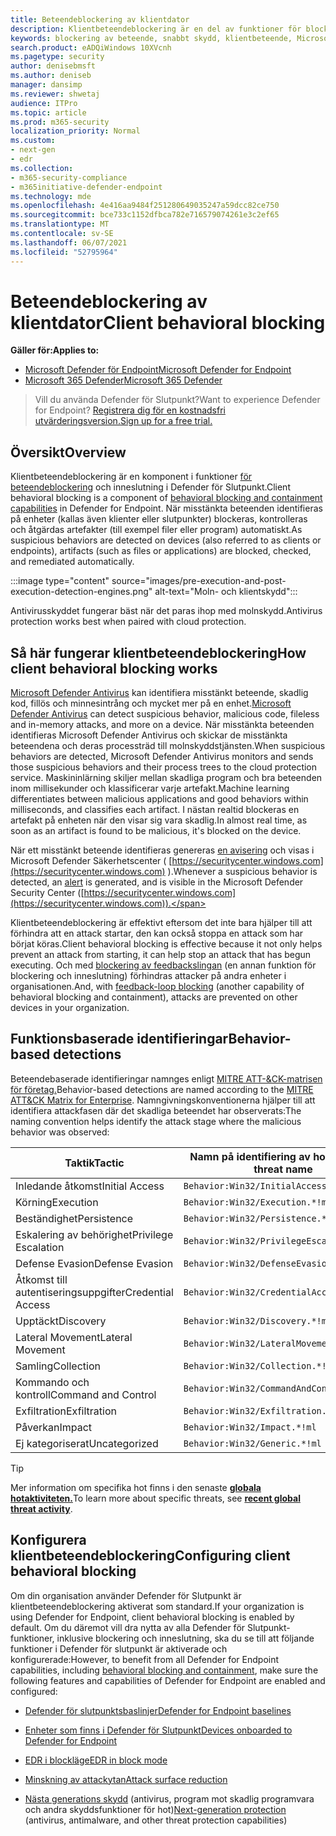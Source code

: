 ```yaml
---
title: Beteendeblockering av klientdator
description: Klientbeteendeblockering är en del av funktioner för blockering och inneslutning i Microsoft Defender för slutpunkt
keywords: blockering av beteende, snabbt skydd, klientbeteende, Microsoft Defender för Slutpunkt
search.product: eADQiWindows 10XVcnh
ms.pagetype: security
author: denisebmsft
ms.author: deniseb
manager: dansimp
ms.reviewer: shwetaj
audience: ITPro
ms.topic: article
ms.prod: m365-security
localization_priority: Normal
ms.custom:
- next-gen
- edr
ms.collection:
- m365-security-compliance
- m365initiative-defender-endpoint
ms.technology: mde
ms.openlocfilehash: 4e416aa9484f251280649035247a59dcc82ce750
ms.sourcegitcommit: bce733c1152dfbca782e716579074261e3c2ef65
ms.translationtype: MT
ms.contentlocale: sv-SE
ms.lasthandoff: 06/07/2021
ms.locfileid: "52795964"
---
```

# <a name="client-behavioral-blocking"></a><span data-ttu-id="be04a-104">Beteendeblockering av klientdator</span><span class="sxs-lookup"><span data-stu-id="be04a-104">Client behavioral blocking</span></span>

<span data-ttu-id="be04a-105">**Gäller för:**</span><span class="sxs-lookup"><span data-stu-id="be04a-105">**Applies to:**</span></span>
- [<span data-ttu-id="be04a-106">Microsoft Defender för Endpoint</span><span class="sxs-lookup"><span data-stu-id="be04a-106">Microsoft Defender for Endpoint</span></span>](https://go.microsoft.com/fwlink/p/?linkid=2154037)
- [<span data-ttu-id="be04a-107">Microsoft 365 Defender</span><span class="sxs-lookup"><span data-stu-id="be04a-107">Microsoft 365 Defender</span></span>](https://go.microsoft.com/fwlink/?linkid=2118804)

><span data-ttu-id="be04a-108">Vill du använda Defender för Slutpunkt?</span><span class="sxs-lookup"><span data-stu-id="be04a-108">Want to experience Defender for Endpoint?</span></span> [<span data-ttu-id="be04a-109">Registrera dig för en kostnadsfri utvärderingsversion.</span><span class="sxs-lookup"><span data-stu-id="be04a-109">Sign up for a free trial.</span></span>](https://www.microsoft.com/microsoft-365/windows/microsoft-defender-atp?ocid=docs-wdatp-assignaccess-abovefoldlink)

## <a name="overview"></a><span data-ttu-id="be04a-110">Översikt</span><span class="sxs-lookup"><span data-stu-id="be04a-110">Overview</span></span>

<span data-ttu-id="be04a-111">Klientbeteendeblockering är en komponent i funktioner [för beteendeblockering](behavioral-blocking-containment.md) och inneslutning i Defender för Slutpunkt.</span><span class="sxs-lookup"><span data-stu-id="be04a-111">Client behavioral blocking is a component of [behavioral blocking and containment capabilities](behavioral-blocking-containment.md) in Defender for Endpoint.</span></span> <span data-ttu-id="be04a-112">När misstänkta beteenden identifieras på enheter (kallas även klienter eller slutpunkter) blockeras, kontrolleras och åtgärdas artefakter (till exempel filer eller program) automatiskt.</span><span class="sxs-lookup"><span data-stu-id="be04a-112">As suspicious behaviors are detected on devices (also referred to as clients or endpoints), artifacts (such as files or applications) are blocked, checked, and remediated automatically.</span></span> 

:::image type="content" source="images/pre-execution-and-post-execution-detection-engines.png" alt-text="Moln- och klientskydd":::

<span data-ttu-id="be04a-114">Antivirusskyddet fungerar bäst när det paras ihop med molnskydd.</span><span class="sxs-lookup"><span data-stu-id="be04a-114">Antivirus protection works best when paired with cloud protection.</span></span>

## <a name="how-client-behavioral-blocking-works"></a><span data-ttu-id="be04a-115">Så här fungerar klientbeteendeblockering</span><span class="sxs-lookup"><span data-stu-id="be04a-115">How client behavioral blocking works</span></span>

<span data-ttu-id="be04a-116">[Microsoft Defender Antivirus](microsoft-defender-antivirus-in-windows-10.md) kan identifiera misstänkt beteende, skadlig kod, fillös och minnesintrång och mycket mer på en enhet.</span><span class="sxs-lookup"><span data-stu-id="be04a-116">[Microsoft Defender Antivirus](microsoft-defender-antivirus-in-windows-10.md) can detect suspicious behavior, malicious code, fileless and in-memory attacks, and more on a device.</span></span> <span data-ttu-id="be04a-117">När misstänkta beteenden identifieras Microsoft Defender Antivirus och skickar de misstänkta beteendena och deras processträd till molnskyddstjänsten.</span><span class="sxs-lookup"><span data-stu-id="be04a-117">When suspicious behaviors are detected, Microsoft Defender Antivirus monitors and sends those suspicious behaviors and their process trees to the cloud protection service.</span></span> <span data-ttu-id="be04a-118">Maskininlärning skiljer mellan skadliga program och bra beteenden inom millisekunder och klassificerar varje artefakt.</span><span class="sxs-lookup"><span data-stu-id="be04a-118">Machine learning differentiates between malicious applications and good behaviors within milliseconds, and classifies each artifact.</span></span> <span data-ttu-id="be04a-119">I nästan realtid blockeras en artefakt på enheten när den visar sig vara skadlig.</span><span class="sxs-lookup"><span data-stu-id="be04a-119">In almost real time, as soon as an artifact is found to be malicious, it's blocked on the device.</span></span> 

<span data-ttu-id="be04a-120">När ett misstänkt beteende identifieras genereras [en avisering](alerts-queue.md) och visas i Microsoft Defender Säkerhetscenter ( [https://securitycenter.windows.com](https://securitycenter.windows.com) ).</span><span class="sxs-lookup"><span data-stu-id="be04a-120">Whenever a suspicious behavior is detected, an [alert](alerts-queue.md) is generated, and is visible in the Microsoft Defender Security Center ([https://securitycenter.windows.com](https://securitycenter.windows.com)).</span></span>

<span data-ttu-id="be04a-121">Klientbeteendeblockering är effektivt eftersom det inte bara hjälper till att förhindra att en attack startar, den kan också stoppa en attack som har börjat köras.</span><span class="sxs-lookup"><span data-stu-id="be04a-121">Client behavioral blocking is effective because it not only helps prevent an attack from starting, it can help stop an attack that has begun executing.</span></span> <span data-ttu-id="be04a-122">Och med [blockering av feedbackslingan](feedback-loop-blocking.md) (en annan funktion för blockering och inneslutning) förhindras attacker på andra enheter i organisationen.</span><span class="sxs-lookup"><span data-stu-id="be04a-122">And, with [feedback-loop blocking](feedback-loop-blocking.md) (another capability of behavioral blocking and containment), attacks are prevented on other devices in your organization.</span></span>

## <a name="behavior-based-detections"></a><span data-ttu-id="be04a-123">Funktionsbaserade identifieringar</span><span class="sxs-lookup"><span data-stu-id="be04a-123">Behavior-based detections</span></span>

<span data-ttu-id="be04a-124">Beteendebaserade identifieringar namnges enligt [MITRE ATT-&CK-matrisen för företag.](https://attack.mitre.org/matrices/enterprise)</span><span class="sxs-lookup"><span data-stu-id="be04a-124">Behavior-based detections are named according to the [MITRE ATT&CK Matrix for Enterprise](https://attack.mitre.org/matrices/enterprise).</span></span> <span data-ttu-id="be04a-125">Namngivningskonventionerna hjälper till att identifiera attackfasen där det skadliga beteendet har observerats:</span><span class="sxs-lookup"><span data-stu-id="be04a-125">The naming convention helps identify the attack stage where the malicious behavior was observed:</span></span>


|<span data-ttu-id="be04a-126">Taktik</span><span class="sxs-lookup"><span data-stu-id="be04a-126">Tactic</span></span> |   <span data-ttu-id="be04a-127">Namn på identifiering av hot</span><span class="sxs-lookup"><span data-stu-id="be04a-127">Detection threat name</span></span> |
|----|----|
|<span data-ttu-id="be04a-128">Inledande åtkomst</span><span class="sxs-lookup"><span data-stu-id="be04a-128">Initial Access</span></span> | `Behavior:Win32/InitialAccess.*!ml` |
|<span data-ttu-id="be04a-129">Körning</span><span class="sxs-lookup"><span data-stu-id="be04a-129">Execution</span></span>  | `Behavior:Win32/Execution.*!ml` |
|<span data-ttu-id="be04a-130">Beständighet</span><span class="sxs-lookup"><span data-stu-id="be04a-130">Persistence</span></span>    | `Behavior:Win32/Persistence.*!ml` |
|<span data-ttu-id="be04a-131">Eskalering av behörighet</span><span class="sxs-lookup"><span data-stu-id="be04a-131">Privilege Escalation</span></span>   | `Behavior:Win32/PrivilegeEscalation.*!ml` |
|<span data-ttu-id="be04a-132">Defense Evasion</span><span class="sxs-lookup"><span data-stu-id="be04a-132">Defense Evasion</span></span>    | `Behavior:Win32/DefenseEvasion.*!ml` |
|<span data-ttu-id="be04a-133">Åtkomst till autentiseringsuppgifter</span><span class="sxs-lookup"><span data-stu-id="be04a-133">Credential Access</span></span>  | `Behavior:Win32/CredentialAccess.*!ml` |
|<span data-ttu-id="be04a-134">Upptäckt</span><span class="sxs-lookup"><span data-stu-id="be04a-134">Discovery</span></span>  | `Behavior:Win32/Discovery.*!ml` |
|<span data-ttu-id="be04a-135">Lateral Movement</span><span class="sxs-lookup"><span data-stu-id="be04a-135">Lateral Movement</span></span> | `Behavior:Win32/LateralMovement.*!ml` |
|<span data-ttu-id="be04a-136">Samling</span><span class="sxs-lookup"><span data-stu-id="be04a-136">Collection</span></span> |   `Behavior:Win32/Collection.*!ml` |
|<span data-ttu-id="be04a-137">Kommando och kontroll</span><span class="sxs-lookup"><span data-stu-id="be04a-137">Command and Control</span></span> | `Behavior:Win32/CommandAndControl.*!ml` |
|<span data-ttu-id="be04a-138">Exfiltration</span><span class="sxs-lookup"><span data-stu-id="be04a-138">Exfiltration</span></span>   | `Behavior:Win32/Exfiltration.*!ml` |
|<span data-ttu-id="be04a-139">Påverkan</span><span class="sxs-lookup"><span data-stu-id="be04a-139">Impact</span></span> | `Behavior:Win32/Impact.*!ml` |
|<span data-ttu-id="be04a-140">Ej kategoriserat</span><span class="sxs-lookup"><span data-stu-id="be04a-140">Uncategorized</span></span>  | `Behavior:Win32/Generic.*!ml` |

> [!TIP]
> <span data-ttu-id="be04a-141">Mer information om specifika hot finns i den senaste **[globala hotaktiviteten.](https://www.microsoft.com/wdsi/threats)**</span><span class="sxs-lookup"><span data-stu-id="be04a-141">To learn more about specific threats, see **[recent global threat activity](https://www.microsoft.com/wdsi/threats)**.</span></span>


## <a name="configuring-client-behavioral-blocking"></a><span data-ttu-id="be04a-142">Konfigurera klientbeteendeblockering</span><span class="sxs-lookup"><span data-stu-id="be04a-142">Configuring client behavioral blocking</span></span>

<span data-ttu-id="be04a-143">Om din organisation använder Defender för Slutpunkt är klientbeteendeblockering aktiverat som standard.</span><span class="sxs-lookup"><span data-stu-id="be04a-143">If your organization is using Defender for Endpoint, client behavioral blocking is enabled by default.</span></span> <span data-ttu-id="be04a-144">Om du däremot vill dra nytta av [](behavioral-blocking-containment.md)alla Defender för Slutpunkt-funktioner, inklusive blockering och inneslutning, ska du se till att följande funktioner i Defender för slutpunkt är aktiverade och konfigurerade:</span><span class="sxs-lookup"><span data-stu-id="be04a-144">However, to benefit from all Defender for Endpoint capabilities, including [behavioral blocking and containment](behavioral-blocking-containment.md), make sure the following features and capabilities of Defender for Endpoint are enabled and configured:</span></span>

- [<span data-ttu-id="be04a-145">Defender för slutpunktsbaslinjer</span><span class="sxs-lookup"><span data-stu-id="be04a-145">Defender for Endpoint baselines</span></span>](configure-machines-security-baseline.md)

- [<span data-ttu-id="be04a-146">Enheter som finns i Defender för Slutpunkt</span><span class="sxs-lookup"><span data-stu-id="be04a-146">Devices onboarded to Defender for Endpoint</span></span>](onboard-configure.md)

- [<span data-ttu-id="be04a-147">EDR i blockläge</span><span class="sxs-lookup"><span data-stu-id="be04a-147">EDR in block mode</span></span>](edr-in-block-mode.md)

- [<span data-ttu-id="be04a-148">Minskning av attackytan</span><span class="sxs-lookup"><span data-stu-id="be04a-148">Attack surface reduction</span></span>](attack-surface-reduction.md)

- <span data-ttu-id="be04a-149">[Nästa generations skydd](configure-microsoft-defender-antivirus-features.md) (antivirus, program mot skadlig programvara och andra skyddsfunktioner för hot)</span><span class="sxs-lookup"><span data-stu-id="be04a-149">[Next-generation protection](configure-microsoft-defender-antivirus-features.md) (antivirus, antimalware, and other threat protection capabilities)</span></span>

